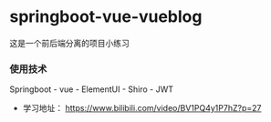 # springboot-vue-vueblog


这是一个前后端分离的项目小练习

### 使用技术
Springboot - vue - ElementUI - Shiro - JWT


* 学习地址：
https://www.bilibili.com/video/BV1PQ4y1P7hZ?p=27
